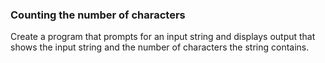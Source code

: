 ### Counting the number of characters
Create a program that prompts for an input string and displays output that shows the input string and the number of characters the string contains.


